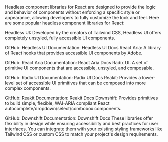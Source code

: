 Headless component libraries for React are designed to provide the logic and behavior of components without enforcing a specific style or appearance, allowing developers to fully customize the look and feel. Here are some popular headless component libraries for React:

Headless UI: Developed by the creators of Tailwind CSS, Headless UI offers completely unstyled, fully accessible UI components.

GitHub: Headless UI
Documentation: Headless UI Docs
React Aria: A library of React hooks that provides accessible UI components by Adobe.

GitHub: React Aria
Documentation: React Aria Docs
Radix UI: A set of primitive UI components that are accessible, unstyled, and composable.

GitHub: Radix UI
Documentation: Radix UI Docs
Reakit: Provides a lower-level set of accessible UI primitives that can be composed into more complex components.

GitHub: Reakit
Documentation: Reakit Docs
Downshift: Provides primitives to build simple, flexible, WAI-ARIA compliant React autocomplete/dropdown/select/combobox components.

GitHub: Downshift
Documentation: Downshift Docs
These libraries offer flexibility in design while ensuring accessibility and best practices for user interfaces. You can integrate them with your existing styling frameworks like Tailwind CSS or custom CSS to match your project's design requirements.

